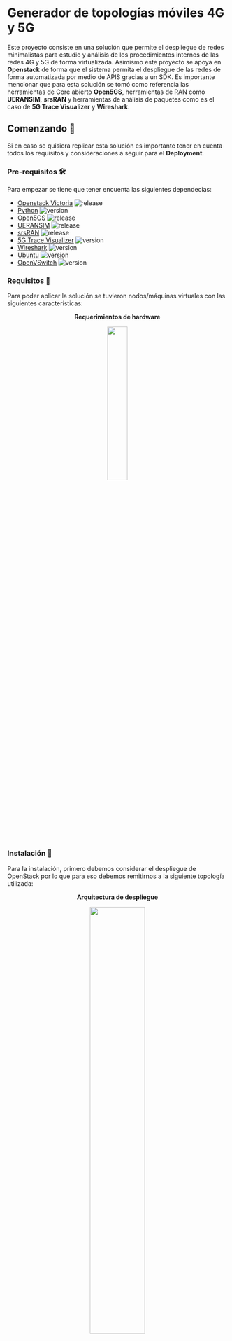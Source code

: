 # Generador de topologías móviles 4G y 5G

Este proyecto consiste en una solución que permite el despliegue de redes minimalistas para estudio y análisis de los procedimientos internos de las redes 4G y 5G 
de forma virtualizada. Asimismo este proyecto se apoya en **Openstack** de forma que el sistema permita el despliegue de las redes de forma automatizada por medio de 
APIS gracias a un SDK. Es importante mencionar que para esta solución se tomó como referencia las herramientas de Core abierto **Open5GS**, herramientas de RAN
como **UERANSIM**,  **srsRAN** y herramientas de análisis de paquetes como es el caso de **5G Trace Visualizer** y **Wireshark**.

## Comenzando 🚀

Si en caso se quisiera replicar esta solución es importante tener en cuenta todos los requisitos y consideraciones a seguir para el **Deployment**.


### Pre-requisitos 🛠️

Para empezar se tiene que tener encuenta las siguientes dependecias:

- [Openstack Victoria](https://www.openstack.org/software/victoria/) ![release](https://img.shields.io/badge/version-22.3.0-blue)
- [Python](https://www.python.org/downloads/release/python-380/) ![version](https://img.shields.io/badge/version-3.8-blue)
- [Open5GS](https://open5gs.org/open5gs/docs/) ![release](https://img.shields.io/badge/release-2.6.6-blue)
- [UERANSIM](https://github.com/aligungr/UERANSIM) ![release](https://img.shields.io/badge/release-3.2.6-blue)
- [srsRAN](https://www.srslte.com/) ![release](https://img.shields.io/badge/release-23.10-blue)
- [5G Trace Visualizer](https://github.com/telekom/5g-trace-visualizer) ![version](https://img.shields.io/badge/latest-blue)
- [Wireshark](https://www.wireshark.org/docs/relnotes/) ![version](https://img.shields.io/badge/release-4.0.14-blue)
- [Ubuntu](https://releases.ubuntu.com/) ![version](https://img.shields.io/badge/release-20.04LTS-blue)
- [OpenVSwitch](https://docs.openvswitch.org/en/latest/faq/releases/) ![version](https://img.shields.io/badge/release-3.0-blue)

### Requisitos 📘
Para poder aplicar la solución se tuvieron nodos/máquinas virtuales con las siguientes características:
<p align="center"><b>Requerimientos de hardware</b></p>
<p align="center"><img src="https://github.com/AgustinVizcarra/MobileSystemTopologyGenerator/assets/92816809/8bd6b400-cb1b-4e8e-ae33-e9f34326755e" width="30%" height="30%" /></p>

### Instalación 🔧

Para la instalación, primero debemos considerar el despliegue de OpenStack por lo que para eso debemos remitirnos a la siguiente topología utilizada:
<p align="center"><b>Arquitectura de despliegue</b></p>
<p align="center"><img src="https://github.com/AgustinVizcarra/MobileSystemTopologyGenerator/assets/92816809/978c089c-886f-45a2-bbd0-72a828a56a68" width="50%" height="50%" /></p> 

Para seguir con la instalación de esta topología puede apoyarse en la [documentación oficial de Openstack](https://docs.openstack.org/install-guide/) o haciendo consulta al siguiente
a los siguientes pasos en resumido:

- Anadir el repositorio correspondiente a la version usada en el curso ([ref](https://docs.openstack.org/install-guide/environment-packages-ubuntu.html)) e instalar el
cliente openstack de la siguiente forma:
  ```
  # add-apt-repository cloud-archive:victoria
  # apt install python3-openstackclient
  ```
- Base de datos - [MariaDB](https://docs.openstack.org/install-guide/environment-sql-database-ubuntu.html).
- Message Queue - [RabbitMQ](https://docs.openstack.org/install-guide/environment-messaging-ubuntu.html).
- Cache - [Memcached](https://docs.openstack.org/install-guide/environment-memcached-ubuntu.html).
- Key-value Store - [Etcd](https://docs.openstack.org/install-guide/environment-etcd-ubuntu.html).
- Identity - [Keystone](https://docs.openstack.org/keystone/victoria/install/). 
- Image - [Glance](https://docs.openstack.org/glance/victoria/install/).
- Compute - [Nova](https://docs.openstack.org/nova/victoria/install/).
- Networking - [Neutron](https://docs.openstack.org/neutron/victoria/install/), uso de OvS para redes [provider](https://docs.openstack.org/neutron/victoria/admin/deploy-ovs-provider.html#deploy-ovs-provider).
- Dashboard - [Horizon](https://docs.openstack.org/horizon/victoria/install/).

_Teniendo una topología como la siguiente:_

<p align="center"><img src="https://github.com/AgustinVizcarra/MobileSystemTopologyGenerator/assets/92816809/045d25c0-4f79-4c8b-9eef-060d770e8faf" width="50%" height="50%" /></p> 

_Con la topología ya funcional deberá considerar importar las imágenes (de Core y RAN) usando glance y guardarlas en el repositorio para que Openstack pueda acceder a ellas_

```
openstack image create --public \
--disk-format qcow2 --container-format bare \
--file <IMAGE_FILE> --property <IMAGE_METADATA> <NAME>
```
_Ahora para que esta imagen se encuentre disponible y la solución pueda acceder a ellas deberá realizar lo siguiente_
```
openstack image set --public IMAGE_ID
```
> [!IMPORTANT]
> Deberá primero hacer un listado de las imágenes importadas mediante el siguiente comando
> ```
> glance image-list
> ```
> Luego, deberá seleccionar el **IMAGE_ID** correspondiente a la imagen que quiera volver público.
## Integración de OpenStack con el SDK ⚙️

_Para que pueda funcionar el despliegue automatizado vía APIS se debe considerar realizas las siguientes modificaciones en el SDK para que este funcione de forma correcta:_
1. En el archivo **Nova.py**
```
## En la declaración de parámetros del cliente Nova
def __init__(self, auth_token,username, password):
        # Cambiar URL
        self.auth_url = "http://<DIRECCIÓN_IP_CONTROLADOR>:5000/v3" ## Keystone
        self.auth_token = auth_token
        self.username = username
        self.password = password
        self.IdProject = None  # Agregar propiedad IdProject
        self.nova_url = "http://<DIRECCIÓN_IP_CONTROLADOR>:8774" ## Nova
        self.headers = {
            'Content-Type': 'application/json',
            'X-Auth-Token': self.auth_token
        }
        ## cambiar<
        self.providerNetworkID = "<SELF_PROVIDER_NETWORK_ID>" ## Self Provider Network (Example:1457923c-6088-46e9-a184-5cd9b8d097d8)
....
def create_instance_with_multiple_networks(self, nombre, flavor_id, imagen_id,keypair_id, security_group_id,networks):
            ....
            ## Tener en cuenta que según la arquitectura la salida se configura vía IPTables, si en su caso no tuviera la misma arquitectura con un GW
            ## Modifique esta sección según corresponda
            print("[*] Comando para acceder desde Internet a la VM: ssh {usuario}@<DIRECCIÓN_IP_CONTROLADOR> -p "+str(puerto_libre))
            print("[*] Instancia creada de manera exitosa")
            return [nombre,'<DIRECCIÓN_IP_CONTROLADOR>',IP4,puerto_libre]
        else:
            print("Error al crear la instancia:", response.status_code)
            return None
```
2. En el archivo **Neutron.py**

```
## En la declaración de parámetros del cliente de Neutron
def __init__(self, auth_token):
        self.auth_token = auth_token
        ## Cambiar URL
        self.neutron_url = "http://<DIRECCIÓN_IP_CONTROLADOR>:9696/v2.0/"
        self.headers = {
            'Content-Type': 'application/json',
            'X-Auth-Token': self.auth_token
        }
        self.NetworkID = None
```
3. En el archivo **Keystone.py**
```
## En la declaración de parámetros del cliente de Keystone
def __init__(self,username, password):
        self.auth_url = "http://<DIRECCIÓN_IP_CONTROLADOR>:5000/v3"
        self.username = username
        self.password = password
        self.token = None
        self.headers = {'Content-Type': 'application/json'}
        self.UserID = None
        self.ProjectID = None
        self.RolName = None
```
4. En el archivo **Glance.py**
```
## En la declaración de parámetros del cliente de Keystone
def __init__(self,auth_token):
        self.auth_token = auth_token
        self.glance_url = "http://<DIRECCIÓN_IP_CONTROLADOR>:9292/v2"
        self.headers = { 'Content-Type': 'application/json','X-Auth-Token': self.auth_token }
```
5. En el archivo **backend.py**
```
## En el inicio de la instancia se usará el usuario ADMIN para crear las topologías según el proyecto asociado a cada usuario
@app.on_event('startup')
async def startup():
    # Instancio valores
    global neutron,glance,nova
    # Autenticando con Openstack
    username = <ADMIN_USERNAME>
    password = <ADMIN_PASSWORD>
    keystone = KeystoneAuth(username,password)
    token = keystone.get_token()
    token = keystone.updateToken()
    # ADMIN Project ID (cambiar posteriormente)
    project_admin_id = <USER_PROJECT_ID>
    token = keystone.get_token_project(project_admin_id)
    # Instancio los servicios de OpenStack
    nova = NovaClient(token,username,password)
    glance = GlanceClient(token)
    neutron = NeutronClient(token)
...
# Instanciación del servicio de APIs
if __name__ == "__main__":
    import uvicorn
    # Es opcional el uso de certificado SSL en caso desee puede consultar certificados SSL autofirmados con certbot (https://certbot.eff.org/)
    # En este caso el puerto lo puede configurar según corresponda, para nuestro caso se usó el 8888
    # Inicalizando servicio de API
uvicorn.run("backend:app",host="<DIRECCIÓN_IP_CONTROLADOR>",ssl_keyfile=os.environ.get('SSL_KEYFILE'),ssl_certfile=os.environ.get('SSL_CERTFILE'),port=8888,reload=True)
```
> [!NOTE]
> En nuestro caso el servicio fue desplegado en una instancia de uvicorn para su operación, el servicio puede ser operado desde instancias corriendo en contenedores como **Docker** o **Podman**.

> [!WARNING]
> Para evitar problemas de ejecución, verifique que los servicios de Openstack y el orquestador (backend) tenga asignados los privilegios respectivos.
### Realizando Pruebas 🔩

_Para poder ejecutar las pruebas puede hacer uso de clientes HTTPs como el caso de Postman. Para ello puede tomar el siguiente ejemplo de ejecución y la respuesta obtenida del servicio al momento de crear una topología_

<p align="center"><b>Ejemplo de solicitud</b></p>
<p align="center"><img src="https://github.com/AgustinVizcarra/MobileSystemTopologyGenerator/assets/92816809/da8c3471-c5a5-4e79-857f-215acdde119f" width="50%" height="50%" /></p> 

<p align="center"><b>Ejemplo de respuesta</b></p>
<p align="center"><img src="https://github.com/AgustinVizcarra/MobileSystemTopologyGenerator/assets/92816809/6de20655-bad1-4acc-afc2-14fd46bcd336" width="50%" height="50%" /></p> 

_Podrá también validar la creación de la topología ingresando al Dashboard Horizon_

<p align="center"><b>Vista de Horizon</b></p>
<p align="center"><img src="https://github.com/AgustinVizcarra/MobileSystemTopologyGenerator/assets/92816809/c1dbf6ec-ab48-4e00-8475-eef915be6e7b" width="50%" height="50%" /></p> 

## Contacto y/o preguntas 🖇️

Si en caso necesitarás las imágenes usadas para poder desplegar las topologías, dudas o comentarios de mejora sientete libre en escribirnos a **a.vizcarra@pucp.edu.pe** o **ronny.pastor@pucp.edu.pe**. Adicionalmente, si quieres entender como se encuentran configuradas por dentro cada una de las imágenes puedes visitar el **[repositorio de configuraciones](https://github.com/AgustinVizcarra/Gira_4G_5G_Tools)**

## Autores ✒️

_El personal detrás de la formulación, elaboración y ejecución de este proyecto:_

* **[Agustin Vizcarra Lizarbe](https://www.linkedin.com/in/agustin-vizcarra-lizarbe-14275b20b/)**
* **[Ronny Pastor Kolmakov](https://www.linkedin.com/in/ronny-eduardo-pastor-kolmakov-1888211b5/)**

## Licencia 📄

Este proyecto está bajo la GNU GPL v2.0 para más detalles remitase al archivo **LICENSE.GPL**

## Reconocimientos🎁

* Expresamos nuestra más sincero reconocimiento a nuestros asesores **Cesar Santivañez** y **José Rodriguez** ya que sin ellos este proyecto no hubiera sido posible.
* Agradecemos de sobremanera al Grupo de Investigación de Redes Avanzadas (GIRA) por todo el apoyo brindado y por siempre mostrar la mejor disposición para ayudar.
* Agradecemos al equipo de NOKIA USA por la orientación profesional y por el soporte brindado.
* Agradecemos a todos los desarrolladores detrás de las herramientas usadas ya que sin el desarrollo de sus herramientas y la disponibilidad de uso abierto, no hubieramos podido concretar este proyecto.
* Agradecemos y dedicamos este trabajo a toda la especialidad de Ingeniería de las Telecomunicaciones de la Pontifica Universidad Católica del Perú.
